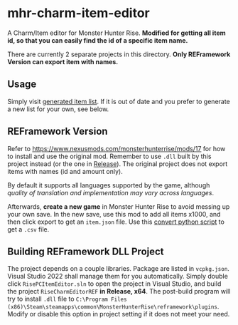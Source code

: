 # mhr-charm-item-editor
A Charm/Item editor for Monster Hunter Rise. **Modified for getting all item id, so that you can easily find the id of a specific item name.**

There are currently 2 separate projects in this directory. **Only REFramework Version can export item with names.**

## Usage

Simply visit [generated item list](item_list/item.csv). If it is out of date and you prefer to generate a new list for your own, see below.

## REFramework Version

Refer to https://www.nexusmods.com/monsterhunterrise/mods/17 for how to install and use the original mod. Remember to use `.dll` built by this project instead (or the one in [Release](https://github.com/xzcxzcyy/mhr-charm-item-editor/releases)). The original project does not export items with names (id and amount only).

By default it supports all languages supported by the game, although *quality of translation and implementation may vary across languages*.

Afterwards, **create a new game** in Monster Hunter Rise to avoid messing up your own save. In the new save, use this mod to add all items x1000, and then click export to get an `item.json` file. Use this [convert python script](item_list/convert.py) to get a `.csv` file.

## Building REFramework DLL Project

The project depends on a couple libraries. Package are listed in `vcpkg.json`. Visual Studio 2022 shall manage them for you automatically. Simply double click `RisePCItemEditor.sln` to open the project in Visual Studio, and build the project `RiseCharmEditorREF` **in Release, x64**. The post-build program will try to install `.dll` file to `C:\Program Files (x86)\Steam\steamapps\common\MonsterHunterRise\reframework\plugins`. Modify or disable this option in project setting if it does not meet your need.
